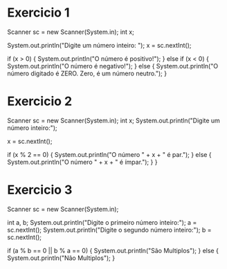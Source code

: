 # Exercicio 1
Scanner sc = new Scanner(System.in);
int x;

System.out.println("Digite um número inteiro: ");
x = sc.nextInt();

if (x > 0) {
    System.out.println("O número é positivo!");
} else if (x < 0) {
    System.out.println("O número é negativo!");
} else {
    System.out.println("O número digitado é ZERO. Zero, é um número neutro.");
}
# Exercicio 2
Scanner sc = new Scanner(System.in);
int x;
System.out.println("Digite um número inteiro:");

x = sc.nextInt();

if (x % 2 == 0) {
    System.out.println("O número " + x + " é par.");
} else {
    System.out.println("O número " + x + " é ímpar.");
}
}

# Exercicio 3
Scanner sc = new Scanner(System.in);

int a, b;
System.out.println("Digite o primeiro número inteiro:");
a = sc.nextInt();
System.out.println("Digite o segundo número inteiro:");
b = sc.nextInt();

if (a % b == 0 || b % a == 0) {
    System.out.println("São Multiplos");
} else {
    System.out.println("Não Multiplos");
}
